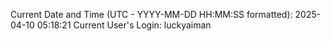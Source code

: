 Current Date and Time (UTC - YYYY-MM-DD HH:MM:SS formatted): 2025-04-10 05:18:21
Current User's Login: luckyaiman
